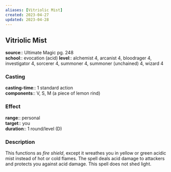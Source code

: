 ```yaml
---
aliases: [Vitriolic Mist]
created: 2023-04-27
updated: 2023-04-28
---
```


## Vitriolic Mist

**source**:: Ultimate Magic pg. 248  
**school**:: evocation (acid)
**level**:: alchemist 4, arcanist 4, bloodrager 4, investigator 4, sorcerer 4, summoner 4, summoner (unchained) 4, wizard 4

### Casting

**casting-time**:: 1 standard action  
**components**:: V, S, M (a piece of lemon rind)

### Effect

**range**:: personal  
**target**:: you  
**duration**:: 1 round/level (D)

### Description

This functions as *fire shield*, except it wreathes you in yellow or green acidic mist instead of hot or cold flames. The spell deals acid damage to attackers and protects you against acid damage. This spell does not shed light.
